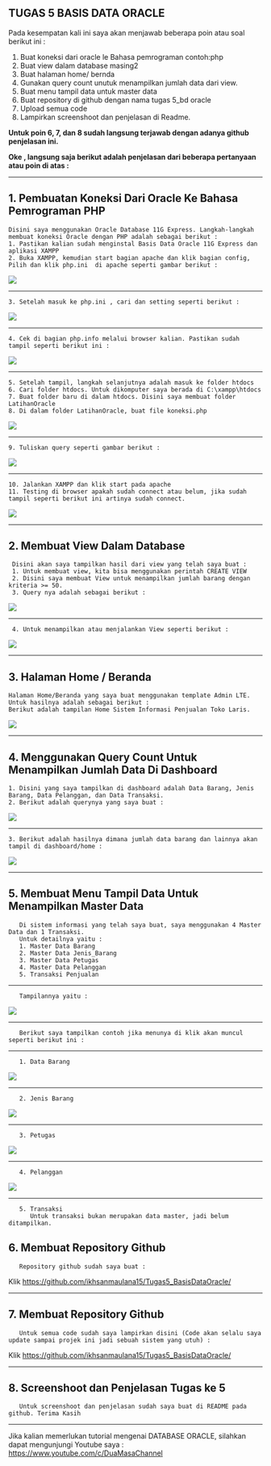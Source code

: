 ## TUGAS 5 BASIS DATA ORACLE

   Pada kesempatan kali ini saya akan menjawab beberapa poin atau soal berikut ini :
   1.	Buat koneksi dari oracle le Bahasa pemrograman contoh:php
   2.	Buat view dalam database masing2
   3.	Buat halaman home/ bernda
   4.	Gunakan query count unutuk menampilkan jumlah data dari view. 
   5.	Buat menu tampil data untuk master data
   6.	Buat repository di github dengan nama tugas 5_bd oracle
   7.	Upload semua code
   8.	Lampirkan screenshoot dan penjelasan di Readme.
   
   **Untuk poin 6, 7, dan 8 sudah langsung terjawab dengan adanya github penjelasan ini.**
   
   **Oke , langsung saja berikut adalah penjelasan dari beberapa pertanyaan atau poin di atas :**

-------------------------------------------------------------------------------------------
##  1. Pembuatan Koneksi Dari Oracle Ke Bahasa Pemrograman PHP

    Disini saya menggunakan Oracle Database 11G Express. Langkah-langkah membuat koneksi Oracle dengan PHP adalah sebagai berikut :
    1. Pastikan kalian sudah menginstal Basis Data Oracle 11G Express dan aplikasi XAMPP
    2. Buka XAMPP, kemudian start bagian apache dan klik bagian config, Pilih dan klik php.ini  di apache seperti gambar berikut :
   <img src= "https://user-images.githubusercontent.com/45529723/145405747-4adecf31-848f-4c7b-88f4-6e1f1f657eef.png" />
   
-------------------------------------------------------------------------------------------
    3. Setelah masuk ke php.ini , cari dan setting seperti berikut :
   <img src= "https://user-images.githubusercontent.com/45529723/145405752-2cec7be4-02a0-498e-b70d-430d302d1f22.PNG" />

-------------------------------------------------------------------------------------------
    4. Cek di bagian php.info melalui browser kalian. Pastikan sudah tampil seperti berikut ini :
   <img src="https://user-images.githubusercontent.com/45529723/145405759-d01d2749-78c8-48ec-9a22-53f4ff000c71.PNG" />

-------------------------------------------------------------------------------------------
    5. Setelah tampil, langkah selanjutnya adalah masuk ke folder htdocs
    6. Cari folder htdocs. Untuk dikomputer saya berada di C:\xampp\htdocs
    7. Buat folder baru di dalam htdocs. Disini saya membuat folder LatihanOracle
    8. Di dalam folder LatihanOracle, buat file koneksi.php 
   <img src="https://user-images.githubusercontent.com/45529723/145405765-4e2a627c-0511-4aac-8b59-c3ffa9f32e67.PNG" />

-------------------------------------------------------------------------------------------
    9. Tuliskan query seperti gambar berikut :
   <img src="https://user-images.githubusercontent.com/45529723/145405771-3a9d9796-4b25-4089-80e4-64b42920210d.PNG" />

-------------------------------------------------------------------------------------------
    10. Jalankan XAMPP dan klik start pada apache
    11. Testing di browser apakah sudah connect atau belum, jika sudah tampil seperti berikut ini artinya sudah connect.
   <img src="https://user-images.githubusercontent.com/45529723/145405774-a212f0ca-183c-452e-b4fe-6416c1d7311f.PNG" />



-------------------------------------------------------------------------------------------
##  2. Membuat View Dalam Database
 
     Disini akan saya tampilkan hasil dari view yang telah saya buat :
     1. Untuk membuat view, kita bisa menggunakan perintah CREATE VIEW
     2. Disini saya membuat View untuk menampilkan jumlah barang dengan kriteria >= 50.
     3. Query nya adalah sebagai berikut :
 <img src= "https://user-images.githubusercontent.com/45529723/145412363-eacaafb5-f364-48c3-a4c5-65cc3290a2d6.PNG" />

------------------------------------------------------------------------------------------- 
     4. Untuk menampilkan atau menjalankan View seperti berikut :
 <img src= "https://user-images.githubusercontent.com/45529723/145412376-27145f30-20ed-4272-81fd-c7cef9f4b9c7.PNG" />

-------------------------------------------------------------------------------------------



##  3. Halaman Home / Beranda
     
    Halaman Home/Beranda yang saya buat menggunakan template Admin LTE. Untuk hasilnya adalah sebagai berikut :
    Berikut adalah tampilan Home Sistem Informasi Penjualan Toko Laris.
 <img src= "https://user-images.githubusercontent.com/45529723/145414049-9e467445-b999-4463-86cf-01052cb596b7.PNG" />
   


-------------------------------------------------------------------------------------------
##  4. Menggunakan Query Count Untuk Menampilkan Jumlah Data Di Dashboard

    1. Disini yang saya tampilkan di dashboard adalah Data Barang, Jenis Barang, Data Pelanggan, dan Data Transaksi.
    2. Berikut adalah querynya yang saya buat :
 <img src= "https://user-images.githubusercontent.com/45529723/145415674-b1b0b88c-ed08-416e-b730-6385587ec1b0.PNG" />
 
 -------------------------------------------------------------------------------------------
    3. Berikut adalah hasilnya dimana jumlah data barang dan lainnya akan tampil di dashboard/home :
 <img src= "https://user-images.githubusercontent.com/45529723/145416552-69e69277-cb0c-4c81-8581-6fad09634129.png" />



-------------------------------------------------------------------------------------------
##  5. Membuat Menu Tampil Data Untuk Menampilkan Master Data
     
       Di sistem informasi yang telah saya buat, saya menggunakan 4 Master Data dan 1 Transaksi.
       Untuk detailnya yaitu :
       1. Master Data Barang
       2. Master Data Jenis_Barang
       3. Master Data Petugas
       4. Master Data Pelanggan
       5. Transaksi Penjualan
 -------------------------------------------------------------------------------------------      
       Tampilannya yaitu :
  <img src= "https://user-images.githubusercontent.com/45529723/145418190-0776dee6-6601-46d7-8bff-d8f977252409.png" />
 
-------------------------------------------------------------------------------------------
       Berikut saya tampilkan contoh jika menunya di klik akan muncul seperti berikut ini :
       
-------------------------------------------------------------------------------------------      
       1. Data Barang
  <img src= "https://user-images.githubusercontent.com/45529723/145419031-f3e0211f-900f-438c-8c7c-217c5612e3d0.PNG" />
  
-------------------------------------------------------------------------------------------
       2. Jenis Barang
   <img src= "https://user-images.githubusercontent.com/45529723/145419052-b70e747d-dc2c-4340-ba06-de1c51a29f05.PNG" />
      
-------------------------------------------------------------------------------------------
       3. Petugas
   <img src= "https://user-images.githubusercontent.com/45529723/145602785-c32297bb-e1cc-4f6a-b36d-139650cc874e.PNG" />
      
-------------------------------------------------------------------------------------------
       4. Pelanggan
   <img src= "https://user-images.githubusercontent.com/45529723/145602016-d813b6bf-f0fa-4e94-aa10-7874318946e9.PNG" />
      
-------------------------------------------------------------------------------------------
       5. Transaksi
          Untuk transaksi bukan merupakan data master, jadi belum ditampilkan. 

##  6. Membuat Repository Github
       
       Repository github sudah saya buat :
       
Klik https://github.com/ikhsanmaulana15/Tugas5_BasisDataOracle/
       
       
       
-------------------------------------------------------------------------------------------      
##  7. Membuat Repository Github
       
       Untuk semua code sudah saya lampirkan disini (Code akan selalu saya update sampai projek ini jadi sebuah sistem yang utuh) :
       
Klik https://github.com/ikhsanmaulana15/Tugas5_BasisDataOracle/
       
       
       
-------------------------------------------------------------------------------------------            
##  8. Screenshoot dan Penjelasan Tugas ke 5 
       
       Untuk screenshoot dan penjelasan sudah saya buat di README pada github. Terima Kasih
       
 -------------------------------------------------------------------------------------------         
Jika kalian memerlukan tutorial mengenai DATABASE ORACLE, silahkan dapat mengunjungi Youtube saya :
 https://www.youtube.com/c/DuaMasaChannel


